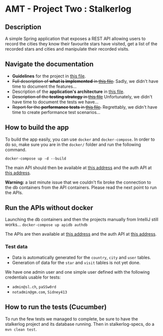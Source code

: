 # AMT - Project Two : Stalkerlog

## Description

A simple Spring application that exposes a REST API allowing users to record the cities they know their favourite stars have visited, get a list of the recorded stars and cities and manipulate their recorded visits.

## Navigate the documentation

- **Guidelines** for the project in [this file](doc/Guidelines.md).
- ~~Full description of **what is implemented** in [this file](doc/functionalAspects.md).~~ Sadly, we didn't have time to document the features...
- Description of the **application's architecture** in [this file](doc/architecture.md).
- ~~Description of the **testing strategy** in [this file](doc/testing.md)~~ Unfortunately, we didn't have time to document the tests we have...
- ~~Report for the **performance tests** in [this file](doc/loadTesting.md).~~ Regrettably, we didn't have time to create performance test scenarios...

## How to build the app

To build the app easily, you can use `docker` and `docker-compose`. In order to do so, make sure you are in the `docker/` folder and run the following command.

```
docker-compose up -d --build
```

The main API should then be available at [this address](http://localhost/api) and the auth API at [this address](http://localhost/auth).

**Warning:** a last minute issue that we couldn't fix broke the connection to the db containers from the API containers. Please read the next point to run the APIs.

## Run the APIs without docker

Launching the db containers and then the projects manually from IntelliJ still works... `docker-compose up apidb authdb`

The APIs are then available at [this address](http://localhost:8080/api) and the auth API at [this address](http://localhost:8081/auth).

### Test data

- Data is automatically generated for the `country`, `city` and `user` tables.
- Generation of data for the `star` and `visit` tables is not yet done.

We have one admin user and one simple user defined with the following credentials usable for tests:

- `admin@sl.ch`, `paSSw0rd`
- `notadmin@gm.com`, `Sidney413`

## How to run the tests (Cucumber)

To run the few tests we managed to complete, be sure to have the stalkerlog project and its database running. Then in stalkerlog-specs, do a `mvn clean test`.
